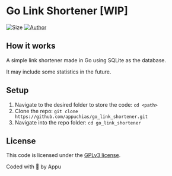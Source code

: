 # Go Link Shortener [WIP]

![Size](https://img.shields.io/github/repo-size/appuchias/go_link_shortener?color=orange&style=flat-square)
[![Author](https://img.shields.io/badge/Project%20by-Appu-9cf?style=flat-square)](https://github.com/appuchias)

## How it works

A simple link shortener made in Go using SQLite as the database.

It may include some statistics in the future.

## Setup

1. Navigate to the desired folder to store the code: `cd <path>`
1. Clone the repo: `git clone https://github.com/appuchias/go_link_shortener.git`
1. Navigate into the repo folder: `cd go_link_shortener`

## License

This code is licensed under the [GPLv3 license](https://github.com/appuchias/go_link_shortener/blob/master/LICENSE).

Coded with 🖤 by Appu
